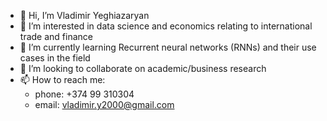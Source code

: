 - 👋 Hi, I’m Vladimir Yeghiazaryan
- 👀 I’m interested in data science and economics relating to international trade and finance
- 🌱 I’m currently learning Recurrent neural networks (RNNs) and their use cases in the field
- 💞️ I’m looking to collaborate on academic/business research 
- 📫 How to reach me:
    - phone: +374 99 310304
    - email: vladimir.y2000@gmail.com
